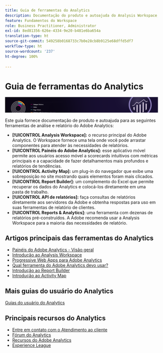 ```yaml
---
title: Guia de ferramentas do Analytics
description: Documentação do produto e autoajuda do Analysis Workspace, painéis do Adobe Analytics, Activity Map, Report Builder, API de relatórios e Reports & Analytics.
feature: Fundamentos do Workspace
role: Business Practitioner, Administrator
exl-id: 8ed81356-626e-4334-9e20-b481e6ba654a
translation-type: ht
source-git-commit: 549258b0168733c7b0e28cb8b9125e68dffd5df7
workflow-type: ht
source-wordcount: '237'
ht-degree: 100%

---
```


# Guia de ferramentas do Analytics

![Banner](../../assets/doc_banner_analyze.png)

Este guia fornece documentação de produto e autoajuda para as seguintes ferramentas de análise e relatório do Adobe Analytics:

* **[!UICONTROL Analysis Workspace]:** o recurso principal do Adobe Analytics. O Workspace fornece uma tela onde você pode arrastar componentes para atender às necessidades de relatórios.
* **[!UICONTROL Painéis do Adobe Analytics]:** esse aplicativo móvel permite aos usuários acesso móvel a scorecards intuitivos com métricas principais e a capacidade de fazer detalhamentos mais profundos e relatórios de tendências.
* **[!UICONTROL Activity Map]:** um plug-in do navegador que exibe uma sobreposição no site mostrando quais elementos foram mais clicados.
* **[!UICONTROL Report Builder]:** um complemento do Excel que permite recuperar os dados do Analytics e colocá-los diretamente em uma pasta de trabalho.
* **[!UICONTROL API de relatórios]:** faça consultas de relatórios diretamente aos servidores da Adobe e obtenha respostas para uso em suas ferramentas de relatório de clientes.
* **[!UICONTROL Reports &amp; Analytics]:** uma ferramenta com dezenas de relatórios pré-construídos. A Adobe recomenda usar a Analysis Workspace para a maioria das necessidades de relatório.

## Artigos principais das ferramentas do Analytics

* [Painéis do Adobe Analytics - Visão geral](/help/analyze/mobile-app/home.md)
* [Introdução ao Analysis Workspace](analysis-workspace/home.md)
* [Progressive Web Apps para Adobe Analytics](/help/analyze/pwa/pwa.md)
* [Qual ferramenta do Adobe Analytics devo usar?](/help/admin/c-analytics-product-comparison/which-analytics-tool.md)
* [Introdução ao Report Builder](report-builder/home.md)
* [Introdução ao Activity Map](activity-map/activity-map.md)

## Mais guias do usuário do Analytics

[Guias do usuário do Analytics](/help/landing/home.md)

## Principais recursos do Analytics

* [Entre em contato com o Atendimento ao cliente](https://helpx.adobe.com/br/contact/enterprise-support.ec.html)
* [Fórum do Analytics](https://forums.adobe.com/community/experience-cloud/analytics-cloud/analytics)
* [Recursos do Adobe Analytics](https://forums.adobe.com/message/10660755)
* [Experience League](https://landing.adobe.com/experience-league/)
